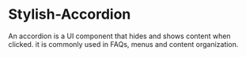 # Stylish-Accordion
An accordion is a UI component that hides and shows content when clicked. it is commonly used in FAQs, menus and content organization.
